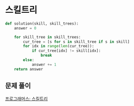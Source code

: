# 스킬트리

```python
def solution(skill, skill_trees):
    answer = 0

    for skill_tree in skill_trees:
        cur_tree = [s for s in skill_tree if s in skill]
        for idx in range(len(cur_tree)):
            if cur_tree[idx] != skill[idx]:
                break
        else:
            answer += 1
    return answer
```



## 문제 풀이

[프로그래머스: 스킬트리](https://dirmathfl.tistory.com/210)

